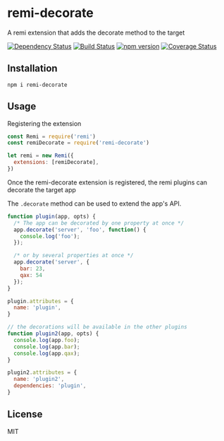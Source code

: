 # remi-decorate

A remi extension that adds the decorate method to the target

[![Dependency Status](https://david-dm.org/zkochan/remi-decorate/status.svg?style=flat)](https://david-dm.org/zkochan/remi-decorate)
[![Build Status](https://travis-ci.org/zkochan/remi-decorate.svg?branch=master)](https://travis-ci.org/zkochan/remi-decorate)
[![npm version](https://badge.fury.io/js/remi-decorate.svg)](http://badge.fury.io/js/remi-decorate)
[![Coverage Status](https://coveralls.io/repos/zkochan/remi-decorate/badge.svg?branch=master&service=github)](https://coveralls.io/github/zkochan/remi-decorate?branch=master)


## Installation

```
npm i remi-decorate
```


## Usage

Registering the extension

```js
const Remi = require('remi')
const remiDecorate = require('remi-decorate')

let remi = new Remi({
  extensions: [remiDecorate],
})
```

Once the remi-decorate extension is registered, the remi plugins can decorate the target app

The `.decorate` method can be used to extend the app's API.

```js
function plugin(app, opts) {
  /* The app can be decorated by one property at once */
  app.decorate('server', 'foo', function() {
    console.log('foo');
  });

  /* or by several properties at once */
  app.decorate('server', {
    bar: 23,
    qax: 54
  });
}

plugin.attributes = {
  name: 'plugin',
}

// the decorations will be available in the other plugins
function plugin2(app, opts) {
  console.log(app.foo);
  console.log(app.bar);
  console.log(app.qax);
}

plugin2.attributes = {
  name: 'plugin2',
  dependencies: 'plugin',
}
```


## License

MIT

